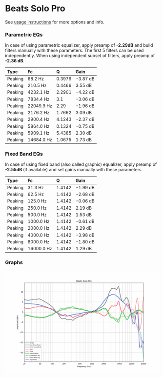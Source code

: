 # Beats Solo Pro
See [usage instructions](https://github.com/jaakkopasanen/AutoEq#usage) for more options and info.

### Parametric EQs
In case of using parametric equalizer, apply preamp of **-2.29dB** and build filters manually
with these parameters. The first 5 filters can be used independently.
When using independent subset of filters, apply preamp of **-2.36 dB**.

| Type    | Fc         |      Q | Gain     |
|:--------|:-----------|:-------|:---------|
| Peaking | 68.2 Hz    | 0.3979 | -3.87 dB |
| Peaking | 210.5 Hz   | 0.4466 | 3.55 dB  |
| Peaking | 4232.1 Hz  | 2.2901 | -4.22 dB |
| Peaking | 7834.4 Hz  | 3.1    | -3.06 dB |
| Peaking | 22049.9 Hz | 2.29   | -1.96 dB |
| Peaking | 2176.2 Hz  | 1.7662 | 3.09 dB  |
| Peaking | 2900.4 Hz  | 4.1243 | -2.37 dB |
| Peaking | 5864.0 Hz  | 0.1324 | -0.75 dB |
| Peaking | 5909.1 Hz  | 5.4385 | 2.30 dB  |
| Peaking | 14684.0 Hz | 1.0675 | 1.73 dB  |

### Fixed Band EQs
In case of using fixed band (also called graphic) equalizer, apply preamp of **-2.55dB**
(if available) and set gains manually with these parameters.

| Type    | Fc         |      Q | Gain     |
|:--------|:-----------|:-------|:---------|
| Peaking | 31.3 Hz    | 1.4142 | -1.99 dB |
| Peaking | 62.5 Hz    | 1.4142 | -2.68 dB |
| Peaking | 125.0 Hz   | 1.4142 | -0.06 dB |
| Peaking | 250.0 Hz   | 1.4142 | 2.19 dB  |
| Peaking | 500.0 Hz   | 1.4142 | 1.53 dB  |
| Peaking | 1000.0 Hz  | 1.4142 | -0.61 dB |
| Peaking | 2000.0 Hz  | 1.4142 | 2.29 dB  |
| Peaking | 4000.0 Hz  | 1.4142 | -3.98 dB |
| Peaking | 8000.0 Hz  | 1.4142 | -1.80 dB |
| Peaking | 16000.0 Hz | 1.4142 | 1.29 dB  |

### Graphs
![](./Beats%20Solo%20Pro.png)